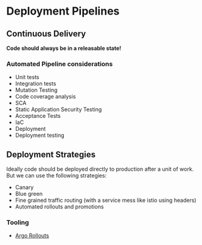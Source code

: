 # Deployment Pipelines

## Continuous Delivery

**Code should always be in a releasable state!**

### Automated Pipeline considerations

* Unit tests
* Integration tests
* Mutation Testing
* Code coverage analysis
* SCA
* Static Application Security Testing
* Acceptance Tests
* IaC
* Deployment
* Deployment testing

## Deployment Strategies

Ideally code should be deployed directly to production after a unit of work. But we can use the following strategies:

* Canary
* Blue green
* Fine grained traffic routing (with a service mess like istio using headers)
* Automated rollouts and promotions

### Tooling

* [Argo Rollouts](https://argoproj.github.io/rollouts/)
